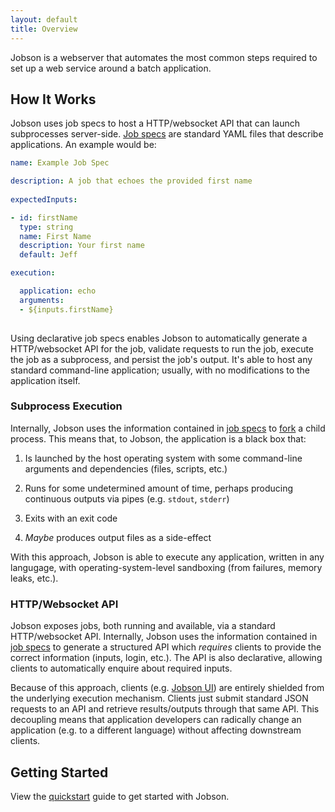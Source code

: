 ```yaml
---
layout: default
title: Overview
---
```


Jobson is a webserver that automates the most common steps required to
set up a web service around a batch application.



## How It Works

Jobson uses job specs to host a HTTP/websocket API that can launch
subprocesses server-side. [Job specs](specs.html) are standard YAML
files that describe applications. An example would be:

```yaml
name: Example Job Spec

description: A job that echoes the provided first name
  
expectedInputs:

- id: firstName
  type: string
  name: First Name
  description: Your first name
  default: Jeff

execution:

  application: echo
  arguments:
  - ${inputs.firstName}
  
```

Using declarative job specs enables Jobson to automatically generate a
HTTP/websocket API for the job, validate requests to run the job,
execute the job as a subprocess, and persist the job's output. It's
able to host any standard command-line application; usually, with no
modifications to the application itself.


### Subprocess Execution

Internally, Jobson uses the information contained in
[job specs](specs.html) to
[fork](http://man7.org/linux/man-pages/man2/fork.2.html) a child
process. This means that, to Jobson, the application is a black box
that:

1. Is launched by the host operating system with some command-line
   arguments and dependencies (files, scripts, etc.)

2. Runs for some undetermined amount of time, perhaps producing
   continuous outputs via pipes (e.g. `stdout`, `stderr`)

3. Exits with an exit code

4. *Maybe* produces output files as a side-effect

With this approach, Jobson is able to execute any application, written
in any langugage, with operating-system-level sandboxing (from
failures, memory leaks, etc.).


### HTTP/Websocket API

Jobson exposes jobs, both running and available, via a standard
HTTP/websocket API. Internally, Jobson uses the information contained
in [job specs](specs.html) to generate a structured API which
*requires* clients to provide the correct information (inputs, login,
etc.). The API is also declarative, allowing clients to automatically
enquire about required inputs.

Because of this approach, clients
(e.g. [Jobson UI](https://github.com/adamkewley/jobson-ui)) are
entirely shielded from the underlying execution mechanism. Clients
just submit standard JSON requests to an API and retrieve
results/outputs through that same API. This decoupling means that
application developers can radically change an application (e.g. to a
different language) without affecting downstream clients.


## Getting Started

View the [quickstart](quickstart.html) guide to get started with
Jobson.
